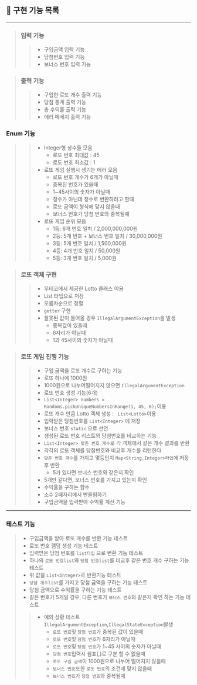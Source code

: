 ## 🎨 구현 기능 목록

---

>### 입력 기능
> >- 구입금액 입력 기능
>> - 당첨번호 입력 기능
>> - 보너스 번호 입력 기능


>### 출력 기능
>>- 구입한 로또 개수 출력 기능
>>- 당첨 통계 출력 기능
>>- 총 수익률 출력 기능
>>- 에러 메세지 출력 기능

### Enum 기능
>> - Integer형 상수들 모음
>>   - 로또 번호 최대값 : 45
>>   - 로도 번호 최소값 : 1
>> - 로또 게임 실행시 생기는 에러 모음
>>   - 로또 번호 개수가 6개가 아닐때
>>   - 중복된 번호가 있을때
>>   - 1~45사이의 숫자가 아닐때
>>   - 정수가 아닌데 정수로 변환하려고 할때
>>   - 로또 금액이 형식에 맞지 않을때
>>   - 보너스 번호가 당첨 번호와 중복될때
>> - 로또 게임 순위 모음
>>   - 1등: 6개 번호 일치 / 2,000,000,000원
>>   - 2등: 5개 번호 + 보너스 번호 일치 / 30,000,000원
>>   - 3등: 5개 번호 일치 / 1,500,000원
>>   - 4등: 4개 번호 일치 / 50,000원
>>   - 5등: 3개 번호 일치 / 5,000원

>### 로또 객체 구현
> > - 우테코에서 제공한 Lotto 클래스 이용
> > - List<Integer> 타입으로 저장
> > - 오름차순으로 정렬
> > - `getter` 구현
> > - 잘못된 값이 들어올 경우 `IllegalArgumentException`을 발생
> >   - 중복값이 있을때
> >   - 6자리가 아닐때
> >   - 1과 45사이의 숫자가 아닐때

>### 로또 게임 진행 기능 
>>- 구입 금액을 로또 개수로 구하는 기능
>>  - 로또 하나에 1000원
>>  - 1000원으로 나누어떨어지지 않으면 `IllegalArgumentException`
>>- 로또 번호 생성 기능(6개)
>>  - `List<Integer> numbers = Randoms.pickUniqueNumbersInRange(1, 45, 6);`이용
>>  - 로또 개수 만큼 Lotto 객체 생성 : ` List<Lotto>`이용 
>>- 입력받은 당첨번호를 `List<Integer>` 에 저장
>>- 보너스 번호 `static` 으로 선언
>>- 생성된 로또 번호 리스트와 당첨번호를 비교하는 기능
>>  - `List<Integer> 맞춘 번호 개수`로 각 객체에서 같은 개수 결과를 반환
>>  - 각각의 로또 객체를 당첨번호와 비교후 개수를 리턴한다
>>  - `맞춘 번호 개수`를 가지고 몇등인지 `Map<String,Integer>타입`에 저장후 반환
>>    - 5가 있다면 보너스 번호와 같은지 확인
>>  - 5개만 같다면, 보너스 번호를 가지고 있는지 확인
>>- 수익률을 구하는 함수
>>  - 소수 2째자리에서 반올림하기
>>  - 구입금액을 입력받아 수익률 계산 기능

---
### 테스트 기능
> - 구입금액을 받아 로또 개수를 반환 기능 테스트
> - 로또 번호 램덤 생성 기능 테스트
> - 입력받은 당첨 번호를 `list타입` 으로 변환 기능 테스트
> - 하나의 `로또 번호list`와 `당첨 번호list`를 비교후 같은 번호 개수 구하는 기능 테스트
> - 위 값을 `List<Integer>`로 반환기능 테스트 
> - `당첨 개수list`를 가지고 당첨 금액을 구하는 기능 테스트
> - 당첨 금액으로 수익률을 구하는 기능 테스트
> - 같은 번호가 5개일 경우, 다른 번호가 `보너스 번호`와 같은지 확인 하는 기능 테스트
> > - 예외 상황 테스트 `IllegalArgumentException`,`IllegalStateException`발생
> >   - `로또 번호`및 `당첨 번호`가 중복된 값이 있을때 
> >   - `로또 번호`및 `당첨 번호`가 6자리가 아닐때
> >   - `로또 번호`및 `당첨 번호`가 1~45 사이의 숫자가 아닐때
> >   - `당첨 번호`입력시 쉼표(,)로 구분 할 수 없을때
> >   - `로또 구입 금액`이 1000원으로 나누어 떨어지지 않을때
> >   - `보너스 번호`또한 `로또 번호`의 조건에 맞지 않을때
> >   - `보너스 번호`가 `당첨 번호`와 중복될때













